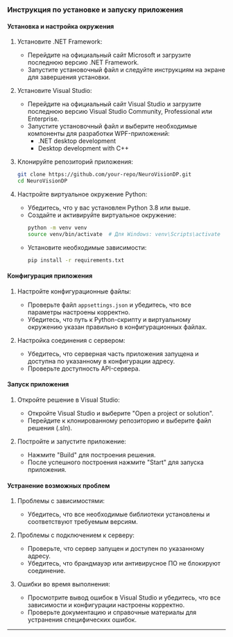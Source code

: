 ### Инструкция по установке и запуску приложения

#### Установка и настройка окружения

1. Установите .NET Framework:
    - Перейдите на официальный сайт Microsoft и загрузите последнюю версию .NET Framework.
    - Запустите установочный файл и следуйте инструкциям на экране для завершения установки.

2. Установите Visual Studio:
    - Перейдите на официальный сайт Visual Studio и загрузите последнюю версию Visual Studio Community, Professional или Enterprise.
    - Запустите установочный файл и выберите необходимые компоненты для разработки WPF-приложений:
        - .NET desktop development
        - Desktop development with C++

3. Клонируйте репозиторий приложения:
    ```sh
    git clone https://github.com/your-repo/NeuroVisionDP.git
    cd NeuroVisionDP
    ```

4. Настройте виртуальное окружение Python:
    - Убедитесь, что у вас установлен Python 3.8 или выше.
    - Создайте и активируйте виртуальное окружение:
        ```sh
        python -m venv venv
        source venv/bin/activate  # Для Windows: venv\Scripts\activate
        ```
    - Установите необходимые зависимости:
        ```sh
        pip install -r requirements.txt
        ```

#### Конфигурация приложения

1. Настройте конфигурационные файлы:
    - Проверьте файл `appsettings.json` и убедитесь, что все параметры настроены корректно.
    - Убедитесь, что путь к Python-скрипту и виртуальному окружению указан правильно в конфигурационных файлах.

2. Настройка соединения с сервером:
    - Убедитесь, что серверная часть приложения запущена и доступна по указанному в конфигурации адресу.
    - Проверьте доступность API-сервера.

#### Запуск приложения

1. Откройте решение в Visual Studio:
    - Откройте Visual Studio и выберите "Open a project or solution".
    - Перейдите к клонированному репозиторию и выберите файл решения (.sln).

2. Постройте и запустите приложение:
    - Нажмите "Build" для построения решения.
    - После успешного построения нажмите "Start" для запуска приложения.

#### Устранение возможных проблем

1. Проблемы с зависимостями:
    - Убедитесь, что все необходимые библиотеки установлены и соответствуют требуемым версиям.

2. Проблемы с подключением к серверу:
    - Проверьте, что сервер запущен и доступен по указанному адресу.
    - Убедитесь, что брандмауэр или антивирусное ПО не блокируют соединение.

3. Ошибки во время выполнения:
    - Просмотрите вывод ошибок в Visual Studio и убедитесь, что все зависимости и конфигурации настроены корректно.
    - Проверьте документацию и справочные материалы для устранения специфических ошибок.

---
